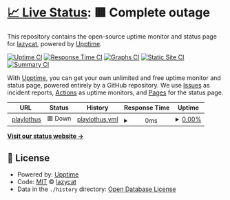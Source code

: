 # [📈 Live Status](https://status.playlothus.net): <!--live status--> **🟥 Complete outage**

This repository contains the open-source uptime monitor and status page for [lazycat](lazycat.cf), powered by [Upptime](https://github.com/upptime/upptime).

[![Uptime CI](https://github.com/lazycatgames/status.playlothus.net/workflows/Uptime%20CI/badge.svg)](https://github.com/lazycatgames/status.playlothus.net/actions?query=workflow%3A%22Uptime+CI%22)
[![Response Time CI](https://github.com/lazycatgames/status.playlothus.net/workflows/Response%20Time%20CI/badge.svg)](https://github.com/lazycatgames/status.playlothus.net/actions?query=workflow%3A%22Response+Time+CI%22)
[![Graphs CI](https://github.com/lazycatgames/status.playlothus.net/workflows/Graphs%20CI/badge.svg)](https://github.com/lazycatgames/status.playlothus.net/actions?query=workflow%3A%22Graphs+CI%22)
[![Static Site CI](https://github.com/lazycatgames/status.playlothus.net/workflows/Static%20Site%20CI/badge.svg)](https://github.com/lazycatgames/status.playlothus.net/actions?query=workflow%3A%22Static+Site+CI%22)
[![Summary CI](https://github.com/lazycatgames/status.playlothus.net/workflows/Summary%20CI/badge.svg)](https://github.com/lazycatgames/status.playlothus.net/actions?query=workflow%3A%22Summary+CI%22)

With [Upptime](https://upptime.js.org), you can get your own unlimited and free uptime monitor and status page, powered entirely by a GitHub repository. We use [Issues](https://github.com/lazycatgames/status.playlothus.net/issues) as incident reports, [Actions](https://github.com/lazycatgames/status.playlothus.net/actions) as uptime monitors, and [Pages](https://status.playlothus.net) for the status page.

<!--start: status pages-->
<!-- This summary is generated by Upptime (https://github.com/upptime/upptime) -->
<!-- Do not edit this manually, your changes will be overwritten -->
<!-- prettier-ignore -->
| URL | Status | History | Response Time | Uptime |
| --- | ------ | ------- | ------------- | ------ |
| <img alt="" src="https://icons.duckduckgo.com/ip3/playlothus.net.ico" height="13"> [playlothus](https://playlothus.net) | 🟥 Down | [playlothus.yml](https://github.com/Trivlnt/status.playlothus.net/commits/HEAD/history/playlothus.yml) | <details><summary><img alt="Response time graph" src="./graphs/playlothus/response-time-week.png" height="20"> 0ms</summary><br><a href="https://lazycatgames.github.io/status.playlothus.net/history/playlothus"><img alt="Response time 503" src="https://img.shields.io/endpoint?url=https%3A%2F%2Fraw.githubusercontent.com%2FTrivlnt%2Fstatus.playlothus.net%2FHEAD%2Fapi%2Fplaylothus%2Fresponse-time.json"></a><br><a href="https://lazycatgames.github.io/status.playlothus.net/history/playlothus"><img alt="24-hour response time 0" src="https://img.shields.io/endpoint?url=https%3A%2F%2Fraw.githubusercontent.com%2FTrivlnt%2Fstatus.playlothus.net%2FHEAD%2Fapi%2Fplaylothus%2Fresponse-time-day.json"></a><br><a href="https://lazycatgames.github.io/status.playlothus.net/history/playlothus"><img alt="7-day response time 0" src="https://img.shields.io/endpoint?url=https%3A%2F%2Fraw.githubusercontent.com%2FTrivlnt%2Fstatus.playlothus.net%2FHEAD%2Fapi%2Fplaylothus%2Fresponse-time-week.json"></a><br><a href="https://lazycatgames.github.io/status.playlothus.net/history/playlothus"><img alt="30-day response time 0" src="https://img.shields.io/endpoint?url=https%3A%2F%2Fraw.githubusercontent.com%2FTrivlnt%2Fstatus.playlothus.net%2FHEAD%2Fapi%2Fplaylothus%2Fresponse-time-month.json"></a><br><a href="https://lazycatgames.github.io/status.playlothus.net/history/playlothus"><img alt="1-year response time 526" src="https://img.shields.io/endpoint?url=https%3A%2F%2Fraw.githubusercontent.com%2FTrivlnt%2Fstatus.playlothus.net%2FHEAD%2Fapi%2Fplaylothus%2Fresponse-time-year.json"></a></details> | <details><summary><a href="https://lazycatgames.github.io/status.playlothus.net/history/playlothus">0.00%</a></summary><a href="https://lazycatgames.github.io/status.playlothus.net/history/playlothus"><img alt="All-time uptime 61.34%" src="https://img.shields.io/endpoint?url=https%3A%2F%2Fraw.githubusercontent.com%2FTrivlnt%2Fstatus.playlothus.net%2FHEAD%2Fapi%2Fplaylothus%2Fuptime.json"></a><br><a href="https://lazycatgames.github.io/status.playlothus.net/history/playlothus"><img alt="24-hour uptime 0.00%" src="https://img.shields.io/endpoint?url=https%3A%2F%2Fraw.githubusercontent.com%2FTrivlnt%2Fstatus.playlothus.net%2FHEAD%2Fapi%2Fplaylothus%2Fuptime-day.json"></a><br><a href="https://lazycatgames.github.io/status.playlothus.net/history/playlothus"><img alt="7-day uptime 0.00%" src="https://img.shields.io/endpoint?url=https%3A%2F%2Fraw.githubusercontent.com%2FTrivlnt%2Fstatus.playlothus.net%2FHEAD%2Fapi%2Fplaylothus%2Fuptime-week.json"></a><br><a href="https://lazycatgames.github.io/status.playlothus.net/history/playlothus"><img alt="30-day uptime 4.67%" src="https://img.shields.io/endpoint?url=https%3A%2F%2Fraw.githubusercontent.com%2FTrivlnt%2Fstatus.playlothus.net%2FHEAD%2Fapi%2Fplaylothus%2Fuptime-month.json"></a><br><a href="https://lazycatgames.github.io/status.playlothus.net/history/playlothus"><img alt="1-year uptime 37.45%" src="https://img.shields.io/endpoint?url=https%3A%2F%2Fraw.githubusercontent.com%2FTrivlnt%2Fstatus.playlothus.net%2FHEAD%2Fapi%2Fplaylothus%2Fuptime-year.json"></a></details>

<!--end: status pages-->

[**Visit our status website →**](https://status.playlothus.net)

## 📄 License

- Powered by: [Upptime](https://github.com/upptime/upptime)
- Code: [MIT](./LICENSE) © [lazycat](lazycat.cf)
- Data in the `./history` directory: [Open Database License](https://opendatacommons.org/licenses/odbl/1-0/)
